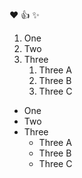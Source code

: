 :heart:
:+1:
:sparkles:

1. One
2. Two
3. Three
   1. Three A
   2. Three B
   3. Three C
   
* One
* Two
* Three
  * Three A
  * Three B
  * Three C

